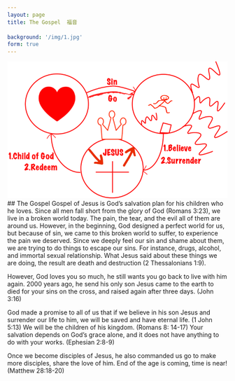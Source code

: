 ```yaml
---
layout: page
title: The Gospel  福音

background: '/img/1.jpg'
form: true
---
```

<img class="img-fluid" src="./img/2.png" alt="gospel">
## The Gospel
Gospel of Jesus is God’s salvation plan for his children who he loves. Since all men fall short from the glory of God (Romans 3:23), we live in a broken world today. The pain, the tear, and the evil all of them are around us. However, in the beginning, God designed a perfect world for us, but because of sin, we came to this broken world to suffer, to experience the pain we deserved. Since we deeply feel our sin and shame about them, we are trying to do things to escape our sins. For instance, drugs, alcohol, and immortal sexual relationship.  What Jesus said about these things we are doing, the result are death and destruction (2 Thessalonians 1:9).

However, God loves you so much, he still wants you go back to live with him again. 2000 years ago, he send his only son Jesus came to the earth to died for your sins on the cross, and raised again after three days. (John 3:16)

God made a promise to all of us that if we believe in his son Jesus and surrender our life to him, we will be saved and have eternal life. (1 John 5:13) We will be the children of his kingdom. (Romans 8: 14-17)   Your salvation depends on God’s grace alone, and it does not have anything to do with your works. (Ephesian 2:8-9)

Once we become disciples of Jesus, he also commanded us go to make more disciples, share the love of him. End of the age is coming, time is near! (Matthew 28:18-20)
